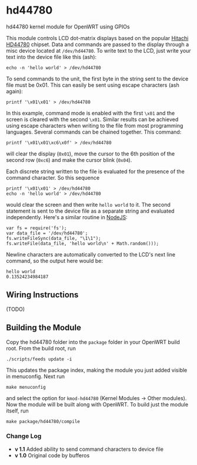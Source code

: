 hd44780
=======

hd44780 kernel module for OpenWRT using GPIOs

This module controls LCD dot-matrix displays based on the popular [Hitachi
HD44780](http://en.wikipedia.org/wiki/Hitachi_HD44780_LCD_controller) chipset. Data and commands are passed to the display through a misc device located at `/dev/hd44780`. To write text to the LCD, just write your text into the device file like this (ash):

    echo -n 'hello world' > /dev/hd44780

To send commands to the unit, the first byte in the string sent to the device file must be 0x01. This can easily be sent using escape characters (ash again):

    printf '\x01\x01' > /dev/hd44780

In this example, command mode is enabled with the first `\x01` and the screen is cleared with the second `\x01`. Similar results can be achieved using escape characters when writing to the file from most programming languages. Several commands can be chained together. This command:

	printf '\x01\x01\xc6\x0f' > /dev/hd44780

will clear the display (`0x01`), move the cursor to the 6th position of the second row (`0xc6`) and make the cursor blink (`0x04`).

Each discrete string written to the file is evaluated for the presence of the command character. So this sequence

    printf '\x01\x01' > /dev/hd44780
    echo -n 'hello world' > /dev/hd44780

would clear the screen and then write `hello world` to it. The second statement is sent to the device file as a separate string and evaluated independently. Here's a similar routine in [NodeJS](http://nodejs.org/):

    var fs = require('fs');
    var data_file = '/dev/hd44780';
    fs.writeFileSync(data_file, "\1\1");
    fs.writeFile(data_file, 'hello world\n' + Math.random()));

Newline characters are automatically converted to the LCD's next line command, so the output here would be:

    hello world
    0.13524234984187

Wiring Instructions
-------------------
(TODO)

Building the Module
-------------------
Copy the hd44780 folder into the `package` folder in your OpenWRT build root. From the build root, run

	./scripts/feeds update -i

This updates the package index, making the module you just added visible in menuconfig. Next run

	make menuconfig

and select the option for `kmod-hd44780` (Kernel Modules -> Other modules). Now the module will be built along with OpenWRT. To build just the module itself, run

	make package/hd44780/compile


### Change Log ###
* **v 1.1** Added ability to send command characters to device file
* **v 1.0** Original code by bufferos

